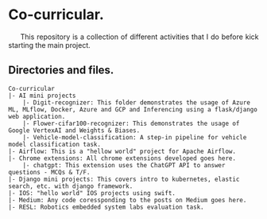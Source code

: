 # Co-curricular.
<p style="text-align: justify;">
&nbsp;&nbsp;&nbsp;&nbsp; This repository is a collection of different activities that I do before kick starting the main project.</p>

## Directories and files.
```
Co-curricular
|- AI mini projects
    |- Digit-recognizer: This folder demonstrates the usage of Azure ML, MLflow, Docker, Azure and GCP and Inferencing using a flask/django web application.
    |- Flower-cifar100-recognizer: This demonstrates the usage of Google VertexAI and Weights & Biases.
    |- Vehicle-model-classification: A step-in pipeline for vehicle model classification task.
|- Airflow: This is a "hellow world" project for Apache Airflow.
|- Chrome extensions: All chrome extensions developed goes here.
    |- chatgpt: This extension uses the ChatGPT API to answer questions - MCQs & T/F.
|- Django mini projects: This covers intro to kubernetes, elastic search, etc. with django framework.
|- IOS: "hello world" IOS projects using swift.
|- Medium: Any code coressponding to the posts on Medium goes here.
|- RESL: Robotics embedded system labs evaluation task.
```